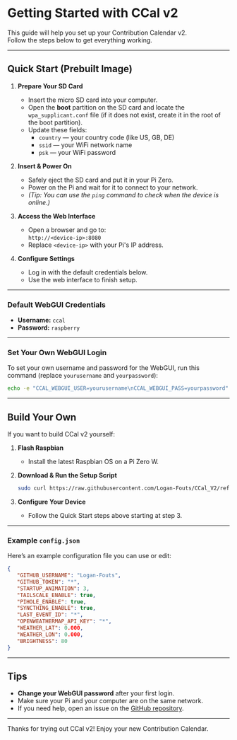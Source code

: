 # Getting Started with CCal v2

This guide will help you set up your Contribution Calendar v2.  
Follow the steps below to get everything working.

---

## Quick Start (Prebuilt Image)

1. **Prepare Your SD Card**
    - Insert the micro SD card into your computer.
    - Open the **boot** partition on the SD card and locate the `wpa_supplicant.conf` file (if it does not exist, create it in the root of the boot partition).
    - Update these fields:
        - `country` — your country code (like US, GB, DE)
        - `ssid` — your WiFi network name
        - `psk` — your WiFi password

2. **Insert & Power On**
    - Safely eject the SD card and put it in your Pi Zero.
    - Power on the Pi and wait for it to connect to your network.
    - *(Tip: You can use the `ping` command to check when the device is online.)*

3. **Access the Web Interface**
    - Open a browser and go to:  
      `http://<device-ip>:8080`
    - Replace `<device-ip>` with your Pi's IP address.

4. **Configure Settings**
    - Log in with the default credentials below.
    - Use the web interface to finish setup.

---

### Default WebGUI Credentials

- **Username:** `ccal`
- **Password:** `raspberry`

---

### Set Your Own WebGUI Login

To set your own username and password for the WebGUI, run this command (replace `yourusername` and `yourpassword`):

```sh
echo -e "CCAL_WEBGUI_USER=yourusername\nCCAL_WEBGUI_PASS=yourpassword" > ~/CCal_V2/WebGUI/.env
```

---

## Build Your Own

If you want to build CCal v2 yourself:

1. **Flash Raspbian**
    - Install the latest Raspbian OS on a Pi Zero W.

2. **Download & Run the Setup Script**
    ```sh
    sudo curl https://raw.githubusercontent.com/Logan-Fouts/CCal_V2/refs/heads/main/setup.sh | sh
    ```

3. **Configure Your Device**
    - Follow the Quick Start steps above starting at step 3.

---

### Example `config.json`

Here’s an example configuration file you can use or edit:

```json
{
   "GITHUB_USERNAME": "Logan-Fouts",
   "GITHUB_TOKEN": "*",
   "STARTUP_ANIMATION": 3,
   "TAILSCALE_ENABLE": true,
   "PIHOLE_ENABLE": true,
   "SYNCTHING_ENABLE": true,
   "LAST_EVENT_ID": "*",
   "OPENWEATHERMAP_API_KEY": "*",
   "WEATHER_LAT": 0.000,
   "WEATHER_LON": 0.000,
   "BRIGHTNESS": 80
}
```

---

## Tips

- **Change your WebGUI password** after your first login.
- Make sure your Pi and your computer are on the same network.
- If you need help, open an issue on the [GitHub repository](https://github.com/Logan-Fouts/CCal_V2).

---

Thanks for trying out CCal v2! Enjoy your new Contribution Calendar.